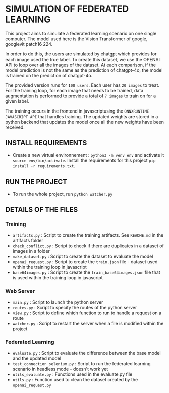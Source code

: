 # SIMULATION OF FEDERATED LEARNING

This project aims to simulate a federated learning scenario on one single computer. The model used here is the Vision Transformer of google, googlevit patch16 224.

In order to do this, the users are simulated by chatgpt which provides for each image used the true label. To create this dataset, we use the OPENAI API to loop over all the images of the dataset. At each comparison, if the model prediction is not the same as the prediction of chatgpt-4o, the model is trained on the prediction of chatgpt-4o. 

The provided version runs for `100 users`. Each user has `20 images` to treat. For the training loop, for each image that needs to be trained, data augmentation is performed to provide a total of `7 images` to train on for a given label.

The training occurs in the frontend in javascriptusing the `ONNXRUNTIME JAVASCRIPT API` that handles training. The updated weights are stored in a python backend that updates the model once all the new weights have been received.

## INSTALL REQUIREMENTS   

- Create a new virtual environnement : `python3 -m venv env` and activate it `source env/bin/activate`. Install the requirements for this project `pip install -r requirements.txt`.

## RUN THE PROJECT

- To run the whole project, run `python watcher.py`

## DETAILS OF THE FILES 

### Training

- `artifacts.py` : Script to create the training artifacts. See `README.md` in the artifacts folder
- `check_conflict.py` : Script to check if there are duplicates in a dataset of images in a folder
- `make_dataset.py` : Script to create the dataset to evaluate the model
- `openai_request.py` : Script to create the `train.json` file - dataset used within the training loop in javascript
- `base64images.py` : Script to create the `train_base64images.json` file that is used within the training loop in javascript


### Web Server

- `main.py` : Script to launch the python server
- `routes.py` : Script to specify the routes of the python server
- `view.py` : Script to define which function to run to handle a request on a route
- `watcher.py` : Script to restart the server when a file is modified within the project


### Federated Learning 

- `evaluate.py` : Script to evaluate the difference between the base model and the updated model
- `test_connection_selenium.py` : Script to run the federated learning scenario in headless mode - doesn't work yet
- `utils_evaluate.py` : Functions used in the evaluate.py file
- `utils.py` : Function used to clean the dataset created by the `openai_request.py`


 

